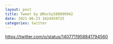 ```yaml
--- 
layout: post 
title: Tweet by @RockyS80099942 
date: 2021-06-23 1624459725 
categories: twitter 
--- 
```

https://twitter.com/o/status/1407711958841794560